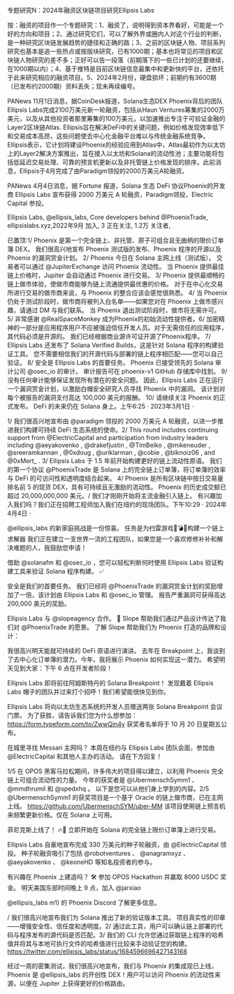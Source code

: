 专题研究N：2024年融资区块链项目研究Ellipsis Labs


按：融资的项目作一个专题研究：1、融资了，说明得到资本界看好，可能是一个好的方向和项目；2、通过研究它们，可以了解外界或圈内人对这个行业的判断，是一种研究区块链发展趋势的捷径和正确的路；3、之前的区块链人物、项目系列研究也基本是追一些热点或按版块研究，已有1000期；基本也将常见的项目和区块链人物研究的差不多；正好可以告一段落（前期落下的一些已计划的还要继续，在1000期以内）；4、基于推特是目前区块链信息最集中和更新快的平台，还依托于此来研究相应的融资项目。5、2024年2月份，硬盘损坏；前期约有3600期（已发布约2000期）资料丢失；现未再续编号。


PANews 11月1日消息，据CoinDesk报道，Solana生态DEX Phoenix背后的团队Ellipsis Labs完成2100万美元新一轮融资，包括从Haun Ventures筹集的2000万美元，以及从其他投资者那里筹集的100万美元，以加速推出专注于可验证金融的Layer2区块链Atlas.
Ellipsis旨在解决DeFi中的关键问题，例如价格发现效率低下和交易成本高昂，这些问题使去中心化金融平台难以与传统金融系统竞争。Ellipsis表示，它计划将建设Phoenix的经验应用到Atlas中，Atlas最初作为以太坊上的Layer2解决方案推出，旨在接入以太坊和Solana的流动性池；主要功能将包括低延迟交易处理、可靠的预言机更新以及非托管链上价格发现的排序。此前消息，Ellipsis于4月完成了由Paradigm领投的2000万美元A轮融资。

PANews 4月4日消息，据 Fortune 报道，Solana 生态 DeFi 协议Phoenix的开发商 Ellipsis Labs 宣布获得 2000 万美元 A 轮融资，Paradigm领投，Electric Capital 参投。

Ellipsis Labs,
@ellipsis_labs,
Core developers behind 
@PhoenixTrade,
ellipsislabs.xyz,2022年9月 加入,
3 正在关注,
1.2万 关注者,

已置顶:1/ Phoenix 是第一个完全链上、非托管、原子可组合且无曲柄的限价订单簿 DEX。
我们很高兴地宣布 Phoenix 测试版的发布、Phoenix 程序的开源以及 Phoenix 的漏洞赏金计划。
2/ Phoenix 今日在 Solana 主网上线（测试版）。
交易者可以通过
@JupiterExchange
访问 Phoenix 流动性。
当 Phoenix 提供最佳链上价格时，Jupiter 会自动通过 Phoenix 进行交易。
3/ Phoenix 提供最顺畅的链上做市体验，使做市商能够为链上流通提供最优惠的价格。
对于在中心化交易所进行交易的做市商来说，与 Phoenix 的整合应该会感觉很熟悉。
4/ 当 Phoenix 仍处于测试阶段时，做市商将被列入白名单——如果您对在 Phoenix 上做市感兴趣，请通过 DM 与我们联系。
当 Phoenix 退出测试阶段时，做市将无需许可。
5/ 非常感谢
@RealSpaceMonkey
成为Phoenix的初始流动性提供者。6/ 加密精神的一部分是应用程序用户不应被强迫信任开发人员。对于无需信任的应用程序，其代码必须是开源的。
我们已经根据商业源许可证开源了Phoenix程序。
7/ Ellipsis Labs 还发布了 Solana Verified Builds，这是针对 Solana 程序的构建验证工具。
您不需要相信我们的开源代码与部署的链上程序相匹配——您可以自己验证。
8/ 安全是 Ellipsis Labs 的首要任务。
Phoenix 已接受领先的 Solana 审计公司
@osec_io
的审计。
审计报告可在 phoenix-v1 GitHub 存储库中找到。
9/ 没有任何审计能够保证发现所有潜在的安全问题。
因此，Ellipsis Labs 正在运行一个漏洞赏金计划，以激励白帽安全研究人员寻找 Phoenix 中的漏洞。
该计划对每个被报告的漏洞支付高达 100,000 美元的报酬。
10/ 请继续关注 Phoenix 的正式发布。
DeFi 的未来仍在 Solana 身上。上午6:25 · 2023年3月1日
·

1/ 我们很高兴地宣布由
@paradigm
领投的 2000 万美元 A 轮融资，以进一步推进我们构建可持续 DeFi 生态系统的使命。2/ This round includes continuing support from 
@ElectricCapital
 and participation from industry leaders including 
@aeyakovenko
, 
@drakefjustin
, 
@TimBeiko
, 
@mikeneuder
, 
@sreeramkannan
, 
@0xdoug
, 
@uriklarman
, 
@cobie
, 
@blknoiz06
, and 
@0xMert_
.
3/ Ellipsis Labs 于 1.5 年前开始构建更好的链上流动性原语。
我们的第一个协议
@PhoenixTrade
是 Solana 上的完全链上订单簿，将订单簿的效率与 DeFi 的可访问性和透明度结合起来。
4/ Phoenix 是所有区块链中按日交易量排名前 5 的现货 DEX，具有可持续且无激励的流动性。 Phoenix 的历史成交额已超过 20,000,000,000 美元。/ 我们才刚刚开始将主流金融引入链上。
有兴趣加入我们吗？我们正在招聘工程师加入我们在纽约的现场团队。下午10:29 · 2024年4月4日
·

@ellipsis_labs
的新家庭挑战是一份惊喜。
任务是为扫雷游戏🚩💣💥构建一个链上求解器
我们正在建立一支世界一流的工程团队，如果您是一个喜欢修修补补和解决难题的人，我鼓励您申请！

借助
@solanafm
和
@osec_io
 ，您可以轻松判断何时使用 Ellipsis Labs 验证构建工具来验证 Solana 程序构建。 ✅

安全是我们的首要任务。
我们已经将
@PhoenixTrade
的漏洞赏金计划的奖励增加了一倍，该计划由 Ellipsis Labs 和
@osec_io
管理。
报告严重漏洞可获得高达 200,000 美元的奖励。

Ellipsis Labs 与
@slopeagency
合作。 🤝
Slope 帮助我们通过产品设计传达了我们对
@PhoenixTrade
的愿景。
了解 Slope 帮助我们为 Phoenix 打造的品牌和设计：

我很高兴明天能就可持续的 DeFi 原语进行演讲。
去年在 Breakpoint 上，我谈到了去中心化订单簿的潜力。今年，我将展示 Phoenix 如何实现这一潜力。
希望明天见到大家：下午 6 点在开发者阶段！

Ellipsis Labs 即将前往阿姆斯特丹的 Solana Breakpoint！
发现戴着 Ellipsis Labs 帽子的团队并过来打个招呼！我们希望能很快见到你。

Ellipsis Labs 将向以太坊生态系统的开发人员赠送两张 Solana Breakpoint 会议门票。
为了获胜，请告诉我们您为什么想参加： https://form.typeform.com/to/ZwwQin4y
获奖者名单将于 10 月 20 日星期五公布。

在城里寻找 Messari 主网吗？
本周在纽约与 Ellipsis Labs 团队会面，参加由
@ElectricCapital
和其他人主办的活动。
请在下方回复！

1/5 在 OPOS 黑客马拉松期间，许多伟大的项目得以建立，以利用 Phoenix 完全链上可组合流动性的力量。
今年的获奖者是
@UbermenschSymm1
 、 
@mmdhrumil
和
@spedxhq
 。
以下是您可以从他们身上学到的内容。2/5 
@UbermenschSymm1
的获奖项目是一个基于 Oracle 的链上做市商，已在主网上线。
https://github.com/UbermenschSYM/uber-MM
该项目使用链上预言机来频繁更新价格。仅在 Solana 上可用。

菲尼克斯上线了！ 🔥🦅
立即开始在 Solana 的完全链上限价订单簿上进行交易。

Ellipsis Labs 自豪地宣布完成 330 万美元的种子轮融资，由
@ElectricCapital
领投。
种子轮融资吸引了包括
@robotventures
 、 
@anagramxyz
 、 
@aeyakovenko
 、 
@keoneHD
等知名投资者的参与。

有兴趣在 Phoenix 上建造吗？ 🛠
参加 OPOS Hackathon 并赢取 8000 USDC 奖金。
明天美国东部时间晚上 9 点，加入
@jarxiao
 
@ellipsis_labs
 m1) 的 Phoenix Discord 了解更多信息。

/ 我们很高兴地宣布我们为 Solana 推出了新的验证版本工具。
项目真实性的印章——增强安全性、信任度和透明度。2/ 通过此工具，用户可以确认链上部署的代码与程序发布的源代码是否匹配。3/ 我们的 CLI 允许您通过获取链上程序的哈希值并将其与本地可执行文件的哈希值进行比较来手动验证您的构建。https://twitter.com/ellipsis_labs/status/1684596696427143168

经过一周的密集测试，我们很高兴地宣布，我们与 Phoenix 的集成现已上线，Phoenix 是
@ellipsis_labs
的开创性 DEX！用户可以访问 Phoenix 的流动性来源，以便在 Jupiter 上获得更好的价格路由。 

